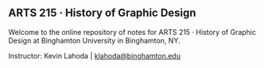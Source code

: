 ## ARTS 215 · History of Graphic Design

Welcome to the online repository of notes for ARTS 215 · History of Graphic Design at Binghamton University in Binghamton, NY.

Instructor: Kevin Lahoda | klahoda@binghamton.edu